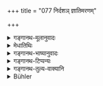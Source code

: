+++
title = "077 निर्दशञ् ज्ञातिमरणम्"

+++

<details><summary>गङ्गानथ-मूलानुवादः</summary>

Hearing of the death of a kinsman, or of the birth of a son, after the ten days have elapsed, the man becomes pure by plunging into water with his clothes—(76).
</details>

<details><summary>मेधातिथिः</summary>

समानोदकानाम् अयं विधिः । त्र्यहैकाहपक्षे च सपिण्डानाम् अपि । **सवासा** वाससा सहितः । **जलम् आप्लुत्य** स्नात्वेत्य् अर्थः ॥ ५.७६ ॥
</details>

<details><summary>गङ्गानथ-भाष्यानुवादः</summary>

This rule refers to *Samānodaka* relations; and also to *Sapiṇḍa* ones, but only when the option of three or one day is accepted.

‘*With clothes*’—along with his garments.

‘*Plunging into water*’—bathing.—(76).
</details>

<details><summary>गङ्गानथ-टिप्पन्यः</summary>

(Verse 77 of others.)

This verse is quoted in *Aparārka* (p. 904), which explains ‘*nirdaśam*’ as ‘from which ten days have elapsed;’—in *Mitākṣarā* (on 3.21);—in
*Nirṇayasindhu* (p. 385), in support of the view that for the Father,
there is impurity even on hearing of the birth of a son after ten days have elapsed, though there is none for other relations;—in
*Vīramitrodaya* (Saṃskāra, p. 188);—in *Madanapārijāta* (p. 427) to the
same effect as *Nirṇayasindhu*;—in *Parāśramādhāva* (Ācāra, p. 600), to the same effect;—in *Smṛtitattva* (II, p. 275) to the same effect;—in
*Smṛtisāroddhāra* (p. 232), which adds that the mention of ‘*putra*,’
son, makes it clear that the purification applies to the *Father* only;—in *Śuddhikaumudī* (p. 34) which says that ‘*nirdaśam jñātimaraṇam*’ stands for ‘the lapsing of the period of impurity’;—and in *Hāralatā* (p. 32), which adds this explanation:—‘If one hears of the death of a Sapiṇḍa after the lapse of ten days, he becomes purified by bathing with clothes on,’ and ‘on hearing of the birth of his son, after ten days, one becomes pure by mere bathing it adds that the ‘purification meant here is only the cessation of untouchability’.
</details>

<details><summary>गङ्गानथ-तुल्य-वाक्यानि</summary>

*Yājñavalkya* (3.21).—(See under 73-75.)

*Śaṅkha* (Parāśaramādhava, p. 598).—‘On the expiry of ten days, one
remains impure for three days.’

*Devala* (Do., p. 599).—‘After the lapse of the days of impurity, there
is to he no impurity, due to birth.’
</details>

<details><summary>Bühler</summary>

077	A man who hears of a (Sapinda) relative's death, or of the birth of a son after the ten days (of impurity have passed), becomes pure by bathing, dressed in his garments.
</details>
